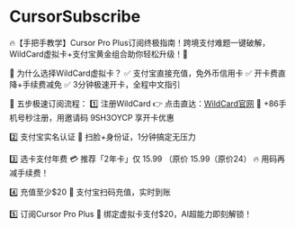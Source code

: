 # CursorSubscribe
🔥【手把手教学】Cursor Pro Plus订阅终极指南！跨境支付难题一键破解，WildCard虚拟卡+支付宝黄金组合助你轻松升级！🚀

📌 为什么选择WildCard虚拟卡？
✅ 支付宝直接充值，免外币信用卡
✅ 开卡费直降+手续费减免
✅ 3分钟极速开卡，全程中文指引

🔧 五步极速订阅流程：
1️⃣ 注册WildCard
👉 点击直达：[WildCard官网](https://yeka.ai/i/9SH3OYCP)
📱 +86手机号秒注册，用邀请码 9SH3OYCP 享开卡优惠

2️⃣ 支付宝实名认证
📸 扫脸+身份证，1分钟搞定无压力

3️⃣ 选卡支付年费
💳 推荐「2年卡」仅
15.99
（原价
15.99（原价24）
🔥 用码再减手续费！

4️⃣ 充值至少$20
💸 支付宝扫码充值，实时到账

5️⃣ 订阅Cursor Pro Plus
🚀 绑定虚拟卡支付$20，AI超能力即刻解锁！
